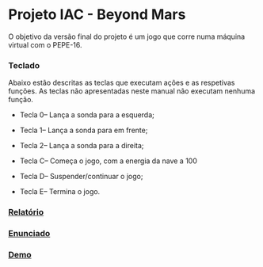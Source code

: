 # Projeto IAC - Beyond Mars

O  objetivo da versão final do projeto é um jogo que corre numa máquina virtual com o PEPE-16.


### Teclado

Abaixo estão descritas as teclas que executam ações e as respetivas funções. As teclas não apresentadas neste manual não executam nenhuma função.

* Tecla 0– Lança a sonda para a esquerda;
* Tecla 1– Lança a sonda para em frente;

* Tecla 2– Lança a sonda para a direita;
* Tecla C– Começa o jogo, com a energia da nave a 100

* Tecla D– Suspender/continuar o jogo;
* Tecla E– Termina o jogo.


### [Relatório](https://github.com/Francisca105/Projeto-iac-grupo-3/blob/main/grupo03.pdf)

### [Enunciado](https://github.com/Francisca105/Projeto-iac-grupo-3/blob/main/projeto-beyond-Mars.pdf)

### [Demo](https://www.youtube.com/watch?v=VBfj4DpP2Bo&t=108s "Vídeo")
